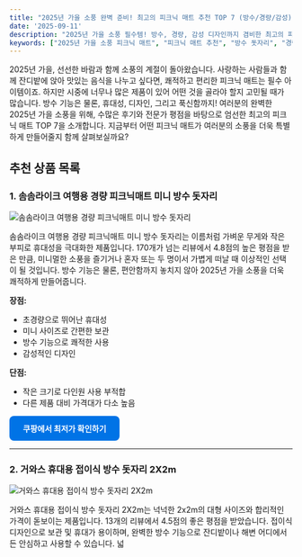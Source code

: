 ```yaml
---
title: "2025년 가을 소풍 완벽 준비! 최고의 피크닉 매트 추천 TOP 7 (방수/경량/감성)"
date: '2025-09-11'
description: "2025년 가을 소풍 필수템! 방수, 경량, 감성 디자인까지 겸비한 최고의 피크닉 매트 TOP 7을 소개합니다. 만족스러운 가을 나들이를 위한 현명한 선택을 도와드립니다."
keywords: ["2025년 가을 소풍 피크닉 매트", "피크닉 매트 추천", "방수 돗자리", "경량 돗자리", "감성 피크닉 매트", "캠핑 돗자리", "소풍 준비물", "접이식 돗자리"]
---
```


2025년 가을, 선선한 바람과 함께 소풍의 계절이 돌아왔습니다. 사랑하는 사람들과 함께 잔디밭에 앉아 맛있는 음식을 나누고 싶다면, 쾌적하고 편리한 피크닉 매트는 필수 아이템이죠. 하지만 시중에 너무나 많은 제품이 있어 어떤 것을 골라야 할지 고민될 때가 많습니다. 방수 기능은 물론, 휴대성, 디자인, 그리고 푹신함까지! 여러분의 완벽한 2025년 가을 소풍을 위해, 수많은 후기와 전문가 평점을 바탕으로 엄선한 최고의 피크닉 매트 TOP 7을 소개합니다. 지금부터 어떤 피크닉 매트가 여러분의 소풍을 더욱 특별하게 만들어줄지 함께 살펴보실까요?

## 추천 상품 목록


### 1. 솜솜라이크 여행용 경량 피크닉매트 미니 방수 돗자리

![솜솜라이크 여행용 경량 피크닉매트 미니 방수 돗자리](https://thumbnail.coupangcdn.com/thumbnails/remote/492x492ex/image/vendor_inventory/28b1/b8da207aa6e8ec0ed8d07d5f7a9fc99a05b8dddc5f84bf03f7ac53d86d3e.png)

솜솜라이크 여행용 경량 피크닉매트 미니 방수 돗자리는 이름처럼 가벼운 무게와 작은 부피로 휴대성을 극대화한 제품입니다. 170개가 넘는 리뷰에서 4.8점의 높은 평점을 받은 만큼, 미니멀한 소풍을 즐기거나 혼자 또는 두 명이서 가볍게 떠날 때 이상적인 선택이 될 것입니다. 방수 기능은 물론, 편안함까지 놓치지 않아 2025년 가을 소풍을 더욱 쾌적하게 만들어줍니다.

**장점:**
- 초경량으로 뛰어난 휴대성
- 미니 사이즈로 간편한 보관
- 방수 기능으로 쾌적한 사용
- 감성적인 디자인

**단점:**
- 작은 크기로 다인원 사용 부적합
- 다른 제품 대비 가격대가 다소 높음

<a href="https://link.coupang.com/a/cQazp0" target="_blank" rel="noopener sponsored" style="display:inline-block; background-color:#0073e6; color:white; font-weight:bold; padding: 12px 24px; border-radius: 8px; text-align:center; text-decoration: none;">쿠팡에서 최저가 확인하기</a>


---

### 2. 거와스 휴대용 접이식 방수 돗자리 2X2m

![거와스 휴대용 접이식 방수 돗자리 2X2m](https://thumbnail.coupangcdn.com/thumbnails/remote/492x492ex/image/vendor_inventory/b2d8/e33573658466a0cf44239b1a61350013b81bda43171517582f913571626e.jpg)

거와스 휴대용 접이식 방수 돗자리 2X2m는 넉넉한 2x2m의 대형 사이즈와 합리적인 가격이 돋보이는 제품입니다. 13개의 리뷰에서 4.5점의 좋은 평점을 받았습니다. 접이식 디자인으로 보관 및 휴대가 용이하며, 완벽한 방수 기능으로 잔디밭이나 해변 어디에서든 안심하고 사용할 수 있습니다. 넓